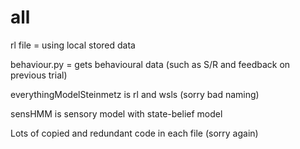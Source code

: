 # all
rl file = using local stored data

behaviour.py = gets behavioural data (such as S/R and feedback on previous trial)

everythingModelSteinmetz is rl and wsls (sorry bad naming)

sensHMM is sensory model with state-belief model

Lots of copied and redundant code in each file (sorry again)
